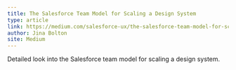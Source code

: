 ```yaml
---
title: The Salesforce Team Model for Scaling a Design System
type: article
link: https://medium.com/salesforce-ux/the-salesforce-team-model-for-scaling-a-design-system-d89c2a2d404b
author: Jina Bolton
site: Medium
---
```


Detailed look into the Salesforce team model for scaling a design system.
